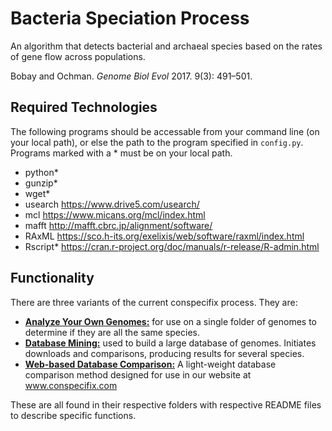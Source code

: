# Bacteria Speciation Process

An algorithm that detects bacterial and archaeal species based on the rates of gene flow across populations.

Bobay and Ochman. *Genome Biol Evol* 2017. 9(3): 491–501.

## Required Technologies

The following programs should be accessable from your command line (on your local path), or else the path to the program specified in `config.py`. Programs marked with a * must be on your local path.

- python*
- gunzip*
- wget*
- usearch https://www.drive5.com/usearch/
- mcl https://www.micans.org/mcl/index.html
- mafft http://mafft.cbrc.jp/alignment/software/
- RAxML https://sco.h-its.org/exelixis/web/software/raxml/index.html
- Rscript* https://cran.r-project.org/doc/manuals/r-release/R-admin.html

## Functionality

There are three variants of the current conspecifix process. They are:

- [**Analyze Your Own Genomes:**](https://github.com/Bobay-Ochman/ConSpeciFix/tree/master/personalCompare) for use on a single folder of genomes to determine if they are all the same species.
- [**Database Mining:**](https://github.com/Bobay-Ochman/ConSpeciFix/tree/master/database) used to build a large database of genomes. Initiates downloads and comparisons, producing results for several species.
- [**Web-based Database Comparison:**](https://github.com/Bobay-Ochman/ConSpeciFix/tree/master/web) A light-weight database comparison method designed for use in our website at www.conspecifix.com

These are all found in their respective folders with respective README files to describe specific functions.